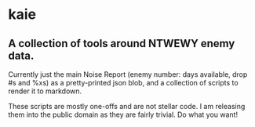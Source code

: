 # kaie
## A collection of tools around NTWEWY enemy data.

Currently just the main Noise Report (enemy number: days available, drop #s and %xs) as a pretty-printed json blob, and a collection of scripts to render it to markdown.

These scripts are mostly one-offs and are not stellar code. I am releasing them into the public domain as they are fairly trivial. Do what you want!
